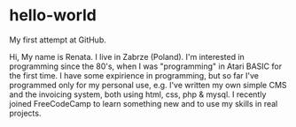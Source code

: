 # hello-world
My first attempt at GitHub.

Hi,
My name is Renata. I live in Zabrze (Poland).
I'm interested in programming since the 80's, when I was "programming" in Atari BASIC for the first time.
I have some expirience in programming, but so far I've programmed only for my personal use, e.g. I've written my own simple CMS and the invoicing system, both using html, css, php & mysql.
I recently joined FreeCodeCamp to learn something new and to use my skills in real projects.
